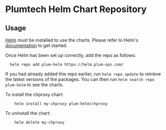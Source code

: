 # Plumtech Helm Chart Repository

## Usage

[Helm](https://helm.sh) must be installed to use the charts.  Please refer to
Helm's [documentation](https://helm.sh/docs) to get started.

Once Helm has been set up correctly, add the repo as follows:
```shell
  helm repo add plum-helm https://helm.plum-ops.com/
```
If you had already added this repo earlier, run `helm repo update` to retrieve
the latest versions of the packages.  You can then run `helm search repo
plum-helm` to see the charts.

To install the chproxy chart:
```shell
    helm install my-chproxy plum-helm/chproxy
```
To uninstall the chart:
```shell
    helm delete my-chproxy
```